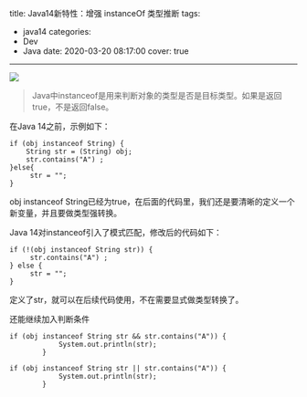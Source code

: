 title: Java14新特性：增强 instanceOf 类型推断
tags:
  - java14
categories:
  - Dev
  - Java
date: 2020-03-20 08:17:00
cover: true

---

![](http://q6pznk9ej.bkt.clouddn.com/java.jpg)
<!-- more -->
>Java中instanceof是用来判断对象的类型是否是目标类型。如果是返回true，不是返回false。

在Java 14之前，示例如下：
```
if (obj instanceof String) {
    String str = (String) obj; 
    str.contains("A") ;
}else{
     str = "";
}
```
obj instanceof String已经为true，在后面的代码里，我们还是要清晰的定义一个新变量，并且要做类型强转换。

Java 14对instanceof引入了模式匹配，修改后的代码如下：
```
if (!(obj instanceof String str)) {
     str.contains("A") ;
} else {
     str = "";
}
```
定义了str，就可以在后续代码使用，不在需要显式做类型转换了。

还能继续加入判断条件
```
if (obj instanceof String str && str.contains("A")) {
            System.out.println(str);
        }

if (obj instanceof String str || str.contains("A")) {
            System.out.println(str);
        }
```